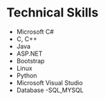 # Technical Skills
- Microsoft C#
- C, C++
- Java
- ASP.NET
- Bootstrap
- Linux
- Python
- Microsoft Visual Studio
- Database -SQL,MYSQL
